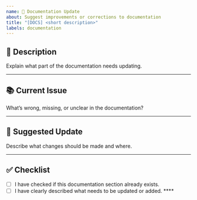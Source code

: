 ```yaml
---
name: 🧾 Documentation Update
about: Suggest improvements or corrections to documentation
title: "[DOCS] <short description>"
labels: documentation
---
```


## 📝 Description

Explain what part of the documentation needs updating.

---

## 📚 Current Issue

What’s wrong, missing, or unclear in the documentation?

---

## 🧠 Suggested Update

Describe what changes should be made and where.

---

## ✅ Checklist

- [ ] I have checked if this documentation section already exists.  
- [ ] I have clearly described what needs to be updated or added.  ****
